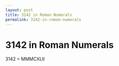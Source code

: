 ```yaml
---
layout: post
title: 3142 in Roman Numerals
permalink: 3142-in-roman-numerals
---
```


# 3142 in Roman Numerals

3142 = MMMCXLII
